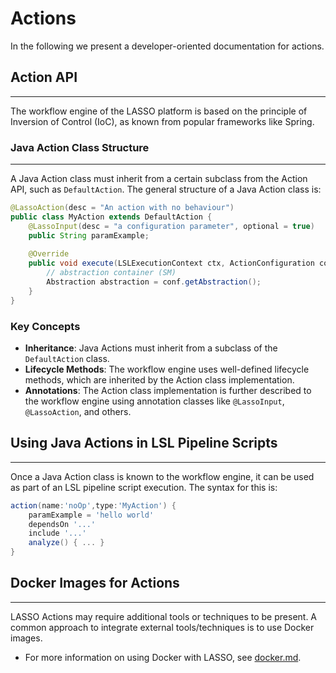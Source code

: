 # Actions

In the following we present a developer-oriented documentation for actions.

## Action API
-------------

The workflow engine of the LASSO platform is based on the principle of Inversion of Control (IoC), as known from popular frameworks like Spring.

### Java Action Class Structure
-------------------------------

A Java Action class must inherit from a certain subclass from the Action API, such as `DefaultAction`. The general structure of a Java Action class is:

```java
@LassoAction(desc = "An action with no behaviour")
public class MyAction extends DefaultAction {
    @LassoInput(desc = "a configuration parameter", optional = true)
    public String paramExample;
    
    @Override
    public void execute(LSLExecutionContext ctx, ActionConfiguration conf) throws IOException {
        // abstraction container (SM)
        Abstraction abstraction = conf.getAbstraction();
    }
}
```

### Key Concepts

*   **Inheritance**: Java Actions must inherit from a subclass of the `DefaultAction` class.
*   **Lifecycle Methods**: The workflow engine uses well-defined lifecycle methods, which are inherited by the Action class implementation.
*   **Annotations**: The Action class implementation is further described to the workflow engine using annotation classes like `@LassoInput`, `@LassoAction`, and others.

## Using Java Actions in LSL Pipeline Scripts
--------------------------------------------

Once a Java Action class is known to the workflow engine, it can be used as part of an LSL pipeline script execution. The syntax for this is:

```groovy
action(name:'noOp',type:'MyAction') {
    paramExample = 'hello world'
    dependsOn '...'
    include '...'
    analyze() { ... }
}
```

## Docker Images for Actions
---------------------------

LASSO Actions may require additional tools or techniques to be present. A common approach to integrate external tools/techniques is to use Docker images.

*   For more information on using Docker with LASSO, see [docker.md](../infrastructure/docker.md).